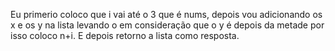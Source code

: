Eu primerio coloco que i vai até o 3 que é nums, depois vou adicionando os x e os y na lista levando o em consideração que o y é depois da metade por isso coloco n+i. E depois retorno a lista como resposta.
